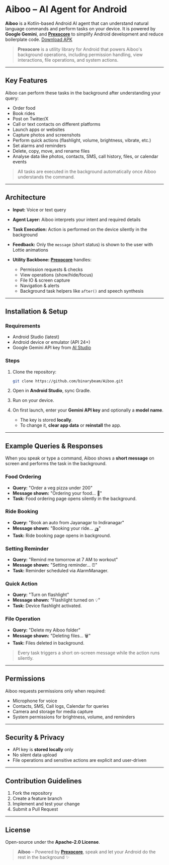# Aiboo – AI Agent for Android

**Aiboo** is a Kotlin-based Android AI agent that can understand natural language commands and perform tasks on your device. It is powered by **Google Gemini**, and **[Prexocore](https://github.com/binarybeam/Prexocore)** to simplify Android development and reduce boilerplate code.
[Download APK](https://github.com/binarybeam/Aiboo/releases/download/1.0.0/aiboo.apk)

> **Prexocore** is a utility library for Android that powers Aiboo's background operations, including permission handling, view interactions, file operations, and system actions.

---

## Key Features

Aiboo can perform these tasks in the background after understanding your query:

* Order food
* Book rides
* Post on Twitter/X
* Call or text contacts on different platforms
* Launch apps or websites
* Capture photos and screenshots
* Perform quick actions (flashlight, volume, brightness, vibrate, etc.)
* Set alarms and reminders
* Delete, copy, move, and rename files
* Analyse data like photos, contacts, SMS, call history, files, or calendar events

> All tasks are executed in the background automatically once Aiboo understands the command.

---

## Architecture

* **Input:** Voice or text query
* **Agent Layer:** Aiboo interprets your intent and required details
* **Task Execution:** Action is performed on the device silently in the background
* **Feedback:** Only the `message` (short status) is shown to the user with Lottie animations
* **Utility Backbone:** [**Prexocore**](https://github.com/binarybeam/Prexocore) handles:

  * Permission requests & checks
  * View operations (show/hide/focus)
  * File IO & screen capture
  * Navigation & alerts
  * Background task helpers like `after()` and speech synthesis

---

## Installation & Setup

### Requirements

* Android Studio (latest)
* Android device or emulator (API 24+)
* Google Gemini API key from [AI Studio](https://aistudio.google.com)

### Steps

1. Clone the repository:

   ```bash
   git clone https://github.com/binarybeam/Aiboo.git
   ```
2. Open in **Android Studio**, sync Gradle.
3. Run on your device.
4. On first launch, enter your **Gemini API key** and optionally a **model name**.

   * The key is stored **locally**.
   * To change it, **clear app data** or **reinstall** the app.

---

## Example Queries & Responses

When you speak or type a command, Aiboo shows a **short message** on screen and performs the task in the background.

### Food Ordering

* **Query:** "Order a veg pizza under 200"
* **Message shown:** "Ordering your food... 🍕"
* **Task:** Food ordering page opens silently in the background.

### Ride Booking

* **Query:** "Book an auto from Jayanagar to Indiranagar"
* **Message shown:** "Booking your ride... 🛺"
* **Task:** Ride booking page opens in background.

### Setting Reminder

* **Query:** "Remind me tomorrow at 7 AM to workout"
* **Message shown:** "Setting reminder... ⏰"
* **Task:** Reminder scheduled via AlarmManager.

### Quick Action

* **Query:** "Turn on flashlight"
* **Message shown:** "Flashlight turned on 💡"
* **Task:** Device flashlight activated.

### File Operation

* **Query:** "Delete my Aiboo folder"
* **Message shown:** "Deleting files... 🗑️"
* **Task:** Files deleted in background.

> Every task triggers a short on-screen message while the action runs silently.

---

## Permissions

Aiboo requests permissions only when required:

* Microphone for voice
* Contacts, SMS, Call logs, Calendar for queries
* Camera and storage for media capture
* System permissions for brightness, volume, and reminders

---

## Security & Privacy

* API key is **stored locally** only
* No silent data upload
* File operations and sensitive actions are explicit and user-driven

---

## Contribution Guidelines

1. Fork the repository
2. Create a feature branch
3. Implement and test your change
4. Submit a Pull Request

---

## License

Open-source under the **Apache-2.0 License**.

> **Aiboo** – Powered by [**Prexocore**](https://github.com/binarybeam/Prexocore), speak and let your Android do the rest in the background ✨
